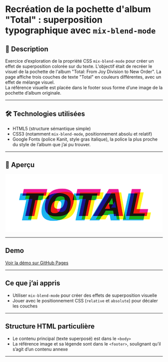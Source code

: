 # Recréation de la pochette d'album "Total" : superposition typographique avec `mix-blend-mode`

## 🌟 Description
Exercice d’exploration de la propriété CSS `mix-blend-mode` pour créer un effet de superposition colorée sur du texte.
L'objectif était de recréer le visuel de la pochette de l'album "Total: From Joy Division to New Order".
La page affiche trois couches de texte "Total" en couleurs différentes, avec un effet de mélange visuel.  
La référence visuelle est placée dans le footer sous forme d’une image de la pochette d’album originale.

---

## 🛠️ Technologies utilisées  
- HTML5 (structure sémantique simple)  
- CSS3 (notamment `mix-blend-mode`, positionnement absolu et relatif)  
- Google Fonts (police Kanit, style gras italique), la police la plus proche du style de l’album que j’ai pu trouver.

---

## 📸 Aperçu

![screenshot](screenshot.png)

---

## Demo

[Voir la démo sur GitHub Pages](https://rukendogan.github.io/total-album-cover/)

---

## Ce que j’ai appris  
- Utiliser `mix-blend-mode` pour créer des effets de superposition visuelle  
- Jouer avec le positionnement CSS (`relative` et `absolute`) pour décaler les couches  

---

## Structure HTML particulière  
- Le contenu principal (texte superposé) est dans le `<body>`  
- La référence image et sa légende sont dans le `<footer>`, soulignant qu’il s’agit d’un contenu annexe  

---
